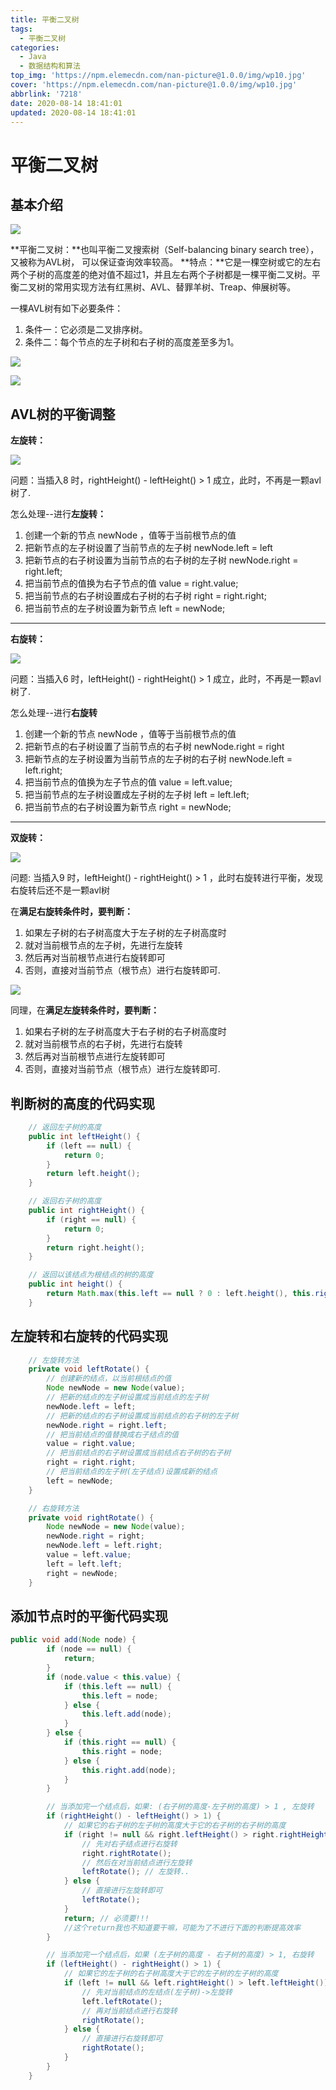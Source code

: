 ```yaml
---
title: 平衡二叉树
tags:
  - 平衡二叉树
categories:
  - Java
  - 数据结构和算法
top_img: 'https://npm.elemecdn.com/nan-picture@1.0.0/img/wp10.jpg'
cover: 'https://npm.elemecdn.com/nan-picture@1.0.0/img/wp10.jpg'
abbrlink: '7218'
date: 2020-08-14 18:41:01
updated: 2020-08-14 18:41:01
---
```


# 平衡二叉树

## 基本介绍

![](https://npm.elemecdn.com/nan-picture@1.0.0/blog/20200814184742.png)

**平衡二叉树：**也叫平衡二叉搜索树（Self-balancing binary search tree），又被称为AVL树， 可以保证查询效率较高。
**特点：**它是一棵空树或它的左右两个子树的高度差的绝对值不超过1，并且左右两个子树都是一棵平衡二叉树。平衡二叉树的常用实现方法有红黑树、AVL、替罪羊树、Treap、伸展树等。

一棵AVL树有如下必要条件：

1.  条件一：它必须是二叉排序树。
2. 条件二：每个节点的左子树和右子树的高度差至多为1。

![](https://npm.elemecdn.com/nan-picture@1.0.0/blog/20220706214944.png)

![](https://npm.elemecdn.com/nan-picture@1.0.0/blog/20220706215030.png)





## AVL树的平衡调整

**左旋转：**

![](https://npm.elemecdn.com/nan-picture@1.0.0/blog/20200815000259.png)

问题：当插入8 时，rightHeight() - leftHeight() > 1 成立，此时，不再是一颗avl树了.

怎么处理--进行**左旋转：**
1. 创建一个新的节点 newNode ，值等于当前根节点的值
2. 把新节点的左子树设置了当前节点的左子树
     newNode.left = left 
3. 把新节点的右子树设置为当前节点的右子树的左子树
     newNode.right = right.left;
4. 把当前节点的值换为右子节点的值
     value = right.value; 
5. 把当前节点的右子树设置成右子树的右子树
     right = right.right;
6. 把当前节点的左子树设置为新节点
     left = newNode;

----

**右旋转：**

![](https://npm.elemecdn.com/nan-picture@1.0.0/blog/20220706215713.png)

问题：当插入6 时，leftHeight()  - rightHeight()  > 1 成立，此时，不再是一颗avl树了.

怎么处理--进行**右旋转**

1. 创建一个新的节点 newNode ，值等于当前根节点的值
2. 把新节点的右子树设置了当前节点的右子树
   newNode.right = right
3. 把新节点的左子树设置为当前节点的左子树的右子树
   newNode.left = left.right;
4. 把当前节点的值换为左子节点的值
   value = left.value; 
5. 把当前节点的左子树设置成左子树的左子树
   left = left.left;
6. 把当前节点的右子树设置为新节点
   right = newNode;

---

**双旋转：**

![](https://npm.elemecdn.com/nan-picture@1.0.0/blog/20200815123248.png)

问题:  当插入9 时，leftHeight()  - rightHeight()  > 1 ，此时右旋转进行平衡，发现右旋转后还不是一颗avl树

在**满足右旋转条件时，要判断：**

1. 如果左子树的右子树高度大于左子树的左子树高度时
2. 就对当前根节点的左子树，先进行左旋转
3. 然后再对当前根节点进行右旋转即可
4. 否则，直接对当前节点（根节点）进行右旋转即可.

![](https://npm.elemecdn.com/nan-picture@1.0.0/blog/20200815125459.png)

同理，在**满足左旋转条件时，要判断：**

1. 如果右子树的左子树高度大于右子树的右子树高度时
2. 就对当前根节点的右子树，先进行右旋转
3. 然后再对当前根节点进行左旋转即可
4. 否则，直接对当前节点（根节点）进行左旋转即可.





## 判断树的高度的代码实现

```java
	// 返回左子树的高度
	public int leftHeight() {
		if (left == null) {
			return 0;
		}
		return left.height();
	}

	// 返回右子树的高度
	public int rightHeight() {
		if (right == null) {
			return 0;
		}
		return right.height();
	}

	// 返回以该结点为根结点的树的高度
	public int height() {
		return Math.max(this.left == null ? 0 : left.height(), this.right == null ? 0 : right.height()) + 1;
	}
```



## 左旋转和右旋转的代码实现

```java
	// 左旋转方法
	private void leftRotate() {
		// 创建新的结点，以当前根结点的值
		Node newNode = new Node(value);
		// 把新的结点的左子树设置成当前结点的左子树
		newNode.left = left;
		// 把新的结点的右子树设置成当前结点的右子树的左子树
		newNode.right = right.left;
		// 把当前结点的值替换成右子结点的值
		value = right.value;
		// 把当前结点的右子树设置成当前结点右子树的右子树
		right = right.right;
		// 把当前结点的左子树(左子结点)设置成新的结点
		left = newNode;
	}

	// 右旋转方法
	private void rightRotate() {
		Node newNode = new Node(value);
		newNode.right = right;
		newNode.left = left.right;
		value = left.value;
		left = left.left;
		right = newNode;
	}
```



## 添加节点时的平衡代码实现

```java
public void add(Node node) {
		if (node == null) {
			return;
		}
		if (node.value < this.value) {
			if (this.left == null) {
				this.left = node;
			} else {
				this.left.add(node);
			}
		} else {
			if (this.right == null) {
				this.right = node;
			} else {
				this.right.add(node);
			}
		}

		// 当添加完一个结点后，如果: (右子树的高度-左子树的高度) > 1 , 左旋转
		if (rightHeight() - leftHeight() > 1) {
			// 如果它的右子树的左子树的高度大于它的右子树的右子树的高度
			if (right != null && right.leftHeight() > right.rightHeight()) {
				// 先对右子结点进行右旋转
				right.rightRotate();
				// 然后在对当前结点进行左旋转
				leftRotate(); // 左旋转..
			} else {
				// 直接进行左旋转即可
				leftRotate();
			}
			return; // 必须要!!!
			//这个return我也不知道要干嘛，可能为了不进行下面的判断提高效率
		}

		// 当添加完一个结点后，如果 (左子树的高度 - 右子树的高度) > 1, 右旋转
		if (leftHeight() - rightHeight() > 1) {
			// 如果它的左子树的右子树高度大于它的左子树的左子树的高度
			if (left != null && left.rightHeight() > left.leftHeight()) {
				// 先对当前结点的左结点(左子树)->左旋转
				left.leftRotate();
				// 再对当前结点进行右旋转
				rightRotate();
			} else {
				// 直接进行右旋转即可
				rightRotate();
			}
		}
	}
```

